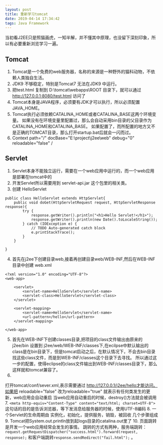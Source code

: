 ```yaml
---
layout: post
title: 重新学习tomcat
date: 2019-04-14 17:34:42
tags: Java Framework
---
```

当初看J2EE只是照猫画虎，一知半解，并不懂其中原理，也没留下深刻印象，所以有必要重新浏览学习一遍。
## Tomcat
1. Tomcat是一个免费的web服务器，名称的来源是一种野外的猫科动物，不依赖人类独自生活。
2. JDK9 不够稳定，特别是Tomcat7 无法在JDK9 中运行。
3. 把test.html 复制到 D:\tomcat\webapps\ROOT 目录下，就可以通过 http://127.0.0.1:8080/test.html 访问了 
4. Tomcat本身是JAVA程序，必须要有JDK才可以执行，所以必须配置JAVA_HOME。
5. Tomcat执行必须依赖CATALINA_HOME或者CATALINA_BASE这两个环境变量。 如果没有在环境变量里配置过，那么会自动采用bin目录的父目录作为CATALINA_HOME和CATALINA_BASE。 如果配置了，而所配置的地方又不是正确的TOMCAT目录，那么打开startup.bat后就会一闪而过。
6. Context path="/" docBase="E:\\project\\j2ee\\web" debug="0" reloadable="false" /

## Servlet
1. Servlet本身不能独立运行，需要在一个web应用中运行的，而一个web应用是部署在tomcat中的
2. 开发Servlet所以需要用到 servlet-api.jar 这个包里的相关类。
3. 创建 HelloServlet
```
public class HelloServlet extends HttpServlet{
    public void doGet(HttpServletRequest request, HttpServletResponse response){
        try {
            response.getWriter().println("<h1>Hello Servlet!</h1>");
            response.getWriter().println(new Date().toLocaleString());
        } catch (IOException e) {
            // TODO Auto-generated catch block
            e.printStackTrace();
        }
    }
     
}
```
4. 首先在j2ee下创建目录web,接着再创建目录web/WEB-INF,然后在WEB-INF目录中创建 web.xml
```
<?xml version="1.0" encoding="UTF-8"?>
<web-app>
 
    <servlet>
        <servlet-name>HelloServlet</servlet-name>
        <servlet-class>HelloServlet</servlet-class>
    </servlet>
 
    <servlet-mapping>
        <servlet-name>HelloServlet</servlet-name>
        <url-pattern>/hello</url-pattern>
    </servlet-mapping>
 
</web-app>
```
5. 首先在WEB-INF下创建classes目录,把项目的class文件输出由原来的 j2ee/bin 设置到 j2ee/web/WEB-INF/classes下,在ecilpse中默认输出的class是在bin目录下，但是tomcat启动之后，在默认情况下，不会去bin目录找这些class文件，而是到WEB-INF/classes这个目录下去寻找。 所以通过这一步的配置，使得eclipse的class文件输出到WEB-INF/classes目录下，那么这样就和tomcat兼容了。 
6. 
打开tomcat/conf/sever.xml,<Context path="/j2ee" docBase="e:\\project\\j2ee\\web" debug="0" reloadable="false" />表示需要通过 http://127.0.0.1/j2ee/hello才能访问。如果把 reloadable="false" 改为reloadable="true" 就表示有任何类发生的更新，web应用会自动重启
当web应用自动重启的时候，destroy()方法就会被调用
7. ```<meta http-equiv="Content-Type" content="text/html; charset=UTF-8"> ```这句话的目的是告诉浏览器，等下发消息给服务器的时候，使用UTF-8编码
8. 一个Servlet的生命周期由 实例化，初始化，提供服务，销毁，被回收 几个步骤组成 
9. Tomcat把System.out.println放到起logs目录的catalina.out里了
10. 页面跳转是开发一个web应用经常会发生的事情。 跳转的方式有两种，服务端跳转：```request.getRequestDispatcher("success.html").forward(request, response);``` 和客户端跳转```response.sendRedirect("fail.html");``` 。

